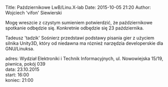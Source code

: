 Title: Październikowe LwB/Linu.X-lab
Date: 2015-10-05 21:20
Author: Wojciech 'vifon' Siewierski

Mogę wreszcie z czystym sumieniem potwierdzić, że październikowe
spotkanie odbędzie się. Konkretnie odbędzie się 23 października.

Tadeusz 'tadzik' Sośnierz przedstawi podstawy pisania gier z użyciem
silnika Unity3D, który od niedawna ma róznież narzędzia developerskie
dla GNU/Linuksa.

adres: Wydział Elektroniki i Technik Informacyjnych, ul. Nowowiejska 15/19, piwnica, pokój 039  
data: 23.10.2015  
start: 16:00  
koniec: 21:00
